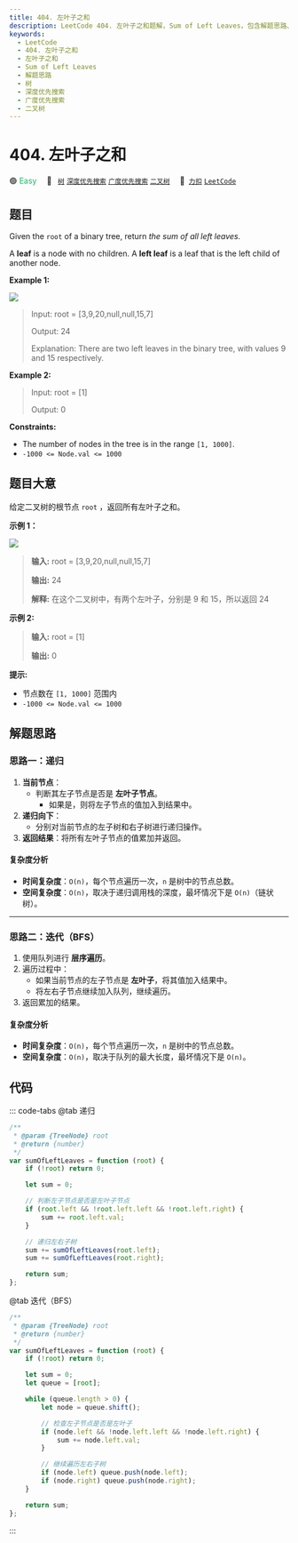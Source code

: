 ```yaml
---
title: 404. 左叶子之和
description: LeetCode 404. 左叶子之和题解，Sum of Left Leaves，包含解题思路、复杂度分析以及完整的 JavaScript 代码实现。
keywords:
  - LeetCode
  - 404. 左叶子之和
  - 左叶子之和
  - Sum of Left Leaves
  - 解题思路
  - 树
  - 深度优先搜索
  - 广度优先搜索
  - 二叉树
---
```


# 404. 左叶子之和

🟢 <font color=#15bd66>Easy</font>&emsp; 🔖&ensp; [`树`](/tag/tree.md) [`深度优先搜索`](/tag/depth-first-search.md) [`广度优先搜索`](/tag/breadth-first-search.md) [`二叉树`](/tag/binary-tree.md)&emsp; 🔗&ensp;[`力扣`](https://leetcode.cn/problems/sum-of-left-leaves) [`LeetCode`](https://leetcode.com/problems/sum-of-left-leaves)

## 题目

Given the `root` of a binary tree, return _the sum of all left leaves._

A **leaf** is a node with no children. A **left leaf** is a leaf that is the
left child of another node.

**Example 1:**

![](https://assets.leetcode.com/uploads/2021/04/08/leftsum-tree.jpg)

> Input: root = [3,9,20,null,null,15,7]
>
> Output: 24
>
> Explanation: There are two left leaves in the binary tree, with values 9 and 15 respectively.

**Example 2:**

> Input: root = [1]
>
> Output: 0

**Constraints:**

- The number of nodes in the tree is in the range `[1, 1000]`.
- `-1000 <= Node.val <= 1000`

## 题目大意

给定二叉树的根节点 `root` ，返回所有左叶子之和。

**示例 1：**

![](https://assets.leetcode.com/uploads/2021/04/08/leftsum-tree.jpg)

> **输入:** root = [3,9,20,null,null,15,7]
>
> **输出:** 24
>
> **解释:** 在这个二叉树中，有两个左叶子，分别是 9 和 15，所以返回 24

**示例 2:**

> **输入:** root = [1]
>
> **输出:** 0

**提示:**

- 节点数在 `[1, 1000]` 范围内
- `-1000 <= Node.val <= 1000`

## 解题思路

### 思路一：递归

1. **当前节点**：
   - 判断其左子节点是否是 **左叶子节点**。
     - 如果是，则将左子节点的值加入到结果中。
2. **递归向下**：
   - 分别对当前节点的左子树和右子树进行递归操作。
3. **返回结果**：将所有左叶子节点的值累加并返回。

#### 复杂度分析

- **时间复杂度**：`O(n)`，每个节点遍历一次，`n` 是树中的节点总数。
- **空间复杂度**：`O(n)`，取决于递归调用栈的深度，最坏情况下是 `O(n)`（链状树）。

---

### 思路二：迭代（BFS）

1. 使用队列进行 **层序遍历**。
2. 遍历过程中：
   - 如果当前节点的左子节点是 **左叶子**，将其值加入结果中。
   - 将左右子节点继续加入队列，继续遍历。
3. 返回累加的结果。

#### 复杂度分析

- **时间复杂度**：`O(n)`，每个节点遍历一次，`n` 是树中的节点总数。
- **空间复杂度**：`O(n)`，取决于队列的最大长度，最坏情况下是 `O(n)`。

## 代码

::: code-tabs
@tab 递归

```javascript
/**
 * @param {TreeNode} root
 * @return {number}
 */
var sumOfLeftLeaves = function (root) {
	if (!root) return 0;

	let sum = 0;

	// 判断左子节点是否是左叶子节点
	if (root.left && !root.left.left && !root.left.right) {
		sum += root.left.val;
	}

	// 递归左右子树
	sum += sumOfLeftLeaves(root.left);
	sum += sumOfLeftLeaves(root.right);

	return sum;
};
```

@tab 迭代（BFS）

```javascript
/**
 * @param {TreeNode} root
 * @return {number}
 */
var sumOfLeftLeaves = function (root) {
	if (!root) return 0;

	let sum = 0;
	let queue = [root];

	while (queue.length > 0) {
		let node = queue.shift();

		// 检查左子节点是否是左叶子
		if (node.left && !node.left.left && !node.left.right) {
			sum += node.left.val;
		}

		// 继续遍历左右子树
		if (node.left) queue.push(node.left);
		if (node.right) queue.push(node.right);
	}

	return sum;
};
```

:::
